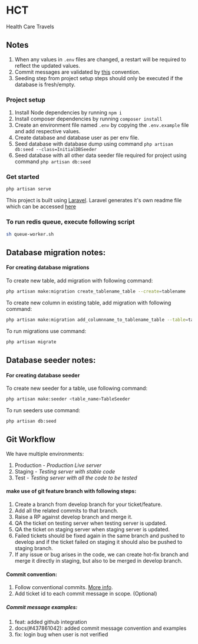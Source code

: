 # HCT
Health Care Travels

## Notes
1. When any values in `.env` files are changed, a restart will be required to reflect the updated values.
2. Commit messages are validated by [this](https://www.conventionalcommits.org/en/v1.0.0/) convention.
3. Seeding step from project setup steps should only be executed if the database is fresh/empty.

### Project setup
1. Install Node dependencies by running `npm i`
2. Install composer dependencies by running `composer install`
3. Create an environment file named `.env` by copying the `.env.example` file and add respective values.
4. Create database and database user as per env file.
5. Seed database with database dump using command `php artisan db:seed --class=InitialDBSeeder`
6. Seed database with all other data seeder file required for project using command `php artisan db:seed`

### Get started

```bash
php artisan serve
```

This project is built using [Laravel](https://laravel.com/).
Laravel generates it's own readme file which can be accessed [here](https://gitlab.com/healthcaretravels/hct/-/blob/master/laravel_readme.md)

### To run redis queue, execute following script 

```bash
sh queue-worker.sh
```

## Database migration notes:

#### For creating database migrations

To create new table, add migration with following command:
```bash
php artisan make:migration create_tablename_table --create=tablename
```

To create new column in existing table, add migration with following command:
```bash
php artisan make:migration add_columnname_to_tablename_table --table=tablename
```

To run migrations use command:

```bash
php artisan migrate
```

## Database seeder notes:

#### For creating database seeder

To create new seeder for a table, use following command:
```bash
php artisan make:seeder <table_name>TableSeeder
```

To run seeders use command:

```bash
php artisan db:seed
```

## Git Workflow
We have multiple environments:
1. Production - *Production Live server*
2. Staging - *Testing server with stable code*
3. Test - *Testing server with all the code to be tested*

#### make use of git feature branch with following steps:
1. Create a branch from develop branch for your ticket/feature.
2. Add all the related commits to that branch.
3. Raise a RP against develop branch and merge it.
4. QA the ticket on testing server when testing server is updated.
5. QA the ticket on staging server when staging server is updated.
6. Failed tickets should be fixed again in the same branch and pushed to develop and if the ticket failed on staging it should also be pushed to staging branch.
7. If any issue or bug arises in the code, we can create hot-fix branch and merge it directly in staging, but also to be merged in develop branch.

#### Commit convention:
1. Follow conventional commits. [More info](https://www.conventionalcommits.org/en/v1.0.0/).
2. Add ticket id to each commit message in scope. (Optional)

##### Commit message examples:
1. feat: added github integration
2. docs(#437861042): added commit message convention and examples
3. fix: login bug when user is not verified
